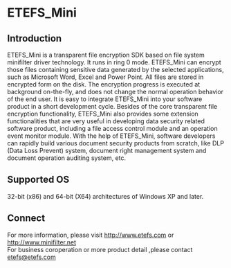 # ETEFS_Mini
## Introduction
ETEFS_Mini is a transparent file encryption SDK based on file system minifilter driver technology. It runs in ring 0 mode. ETEFS_Mini can encrypt those files containing sensitive data generated by the selected applications, such as Microsoft Word, Excel and Power Point. All files are stored in encrypted form on the disk. The encryption progress is executed at background on-the-fly, and does not change the normal operation behavior of the end user. It is easy to integrate ETEFS_Mini into your software product in a short development cycle. Besides of the core transparent file encryption functionality, ETEFS_Mini also provides some extension functionalities that are very useful in developing data security related software product, including a file access control module and an operation event monitor module. With the help of ETEFS_Mini, software developers can rapidly build various document security products from scratch, like DLP (Data Loss Prevent) system, document right management system and document operation auditing system, etc. 
## Supported OS
32-bit (x86) and 64-bit (X64) architectures of Windows XP and later.
## Connect
For more information, please visit 
http://www.etefs.com  or  
http://www.minifilter.net  
For business coroperation or more product detail ,please contact  
etefs@etefs.com
